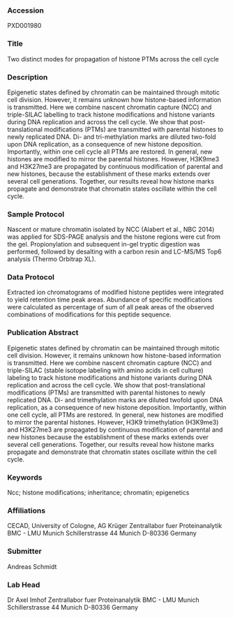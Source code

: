 ### Accession
PXD001980

### Title
Two distinct modes for propagation of histone PTMs across the cell cycle

### Description
Epigenetic states defined by chromatin can be maintained through mitotic cell division. However, it remains unknown how histone-based information is transmitted. Here we combine nascent chromatin capture (NCC) and triple-SILAC labelling to track histone modifications and histone variants during DNA replication and across the cell cycle. We show that post-translational modifications (PTMs) are transmitted with parental histones to newly replicated DNA. Di- and tri-methylation marks are diluted two-fold upon DNA replication, as a consequence of new histone deposition. Importantly, within one cell cycle all PTMs are restored. In general, new histones are modified to mirror the parental histones. However, H3K9me3 and H3K27me3 are propagated by continuous modification of parental and new histones, because the establishment of these marks extends over several cell generations. Together, our results reveal how histone marks propagate and demonstrate that chromatin states oscillate within the cell cycle.

### Sample Protocol
Nascent or mature chromatin isolated by NCC (Alabert et al., NBC 2014) was applied for SDS-PAGE analysis and the histone regions were cut from the gel. Propionylation and subsequent in-gel tryptic digestion was performed, followed by desalting with a carbon resin and LC-MS/MS Top6 analysis (Thermo Orbitrap XL).

### Data Protocol
Extracted ion chromatograms of modified histone peptides were integrated to yield retention time peak areas. Abundance of specific modifications were calculated as percentage of sum of all peak areas of the observed combinations of modifications for this peptide sequence.

### Publication Abstract
Epigenetic states defined by chromatin can be maintained through mitotic cell division. However, it remains unknown how histone-based information is transmitted. Here we combine nascent chromatin capture (NCC) and triple-SILAC (stable isotope labeling with amino acids in cell culture) labeling to track histone modifications and histone variants during DNA replication and across the cell cycle. We show that post-translational modifications (PTMs) are transmitted with parental histones to newly replicated DNA. Di- and trimethylation marks are diluted twofold upon DNA replication, as a consequence of new histone deposition. Importantly, within one cell cycle, all PTMs are restored. In general, new histones are modified to mirror the parental histones. However, H3K9 trimethylation (H3K9me3) and H3K27me3 are propagated by continuous modification of parental and new histones because the establishment of these marks extends over several cell generations. Together, our results reveal how histone marks propagate and demonstrate that chromatin states oscillate within the cell cycle.

### Keywords
Ncc; histone modifications; inheritance; chromatin; epigenetics

### Affiliations
CECAD, University of Cologne, AG Krüger
Zentrallabor fuer Proteinanalytik BMC - LMU Munich Schillerstrasse 44 Munich D-80336 Germany

### Submitter
Andreas Schmidt

### Lab Head
Dr Axel Imhof
Zentrallabor fuer Proteinanalytik BMC - LMU Munich Schillerstrasse 44 Munich D-80336 Germany


